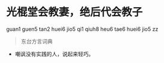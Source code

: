 # 光棍堂会教妻，绝后代会教子
guan1 guen5 tan2 huei6 jio5 qi1 qiuh8 heu6 tae6 huei6 jio5 zz
> 东台方言词典
- 嘲讽没有实践的人，说起来轻巧。
